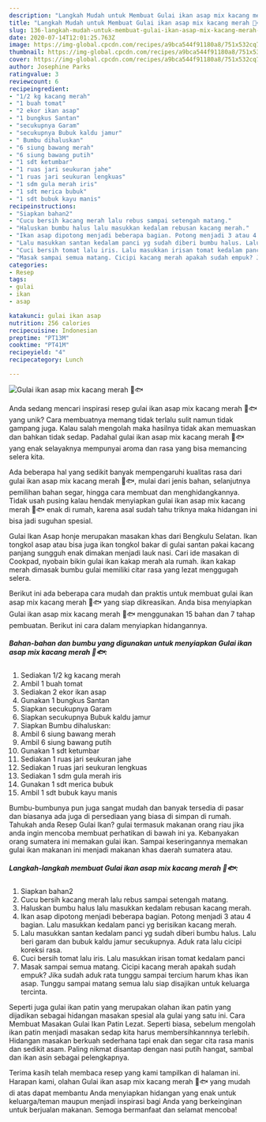 ```yaml
---
description: "Langkah Mudah untuk Membuat Gulai ikan asap mix kacang merah 🥜🐟 Anti Gagal"
title: "Langkah Mudah untuk Membuat Gulai ikan asap mix kacang merah 🥜🐟 Anti Gagal"
slug: 136-langkah-mudah-untuk-membuat-gulai-ikan-asap-mix-kacang-merah-anti-gagal
date: 2020-07-14T12:01:25.763Z
image: https://img-global.cpcdn.com/recipes/a9bca544f91180a8/751x532cq70/gulai-ikan-asap-mix-kacang-merah-🥜🐟-foto-resep-utama.jpg
thumbnail: https://img-global.cpcdn.com/recipes/a9bca544f91180a8/751x532cq70/gulai-ikan-asap-mix-kacang-merah-🥜🐟-foto-resep-utama.jpg
cover: https://img-global.cpcdn.com/recipes/a9bca544f91180a8/751x532cq70/gulai-ikan-asap-mix-kacang-merah-🥜🐟-foto-resep-utama.jpg
author: Josephine Parks
ratingvalue: 3
reviewcount: 6
recipeingredient:
- "1/2 kg kacang merah"
- "1 buah tomat"
- "2 ekor ikan asap"
- "1 bungkus Santan"
- "secukupnya Garam"
- "secukupnya Bubuk kaldu jamur"
- " Bumbu dihaluskan"
- "6 siung bawang merah"
- "6 siung bawang putih"
- "1 sdt ketumbar"
- "1 ruas jari seukuran jahe"
- "1 ruas jari seukuran lengkuas"
- "1 sdm gula merah iris"
- "1 sdt merica bubuk"
- "1 sdt bubuk kayu manis"
recipeinstructions:
- "Siapkan bahan2"
- "Cucu bersih kacang merah lalu rebus sampai setengah matang."
- "Haluskan bumbu halus lalu masukkan kedalam rebusan kacang merah."
- "Ikan asap dipotong menjadi beberapa bagian. Potong menjadi 3 atau 4 bagian. Lalu masukkan kedalam panci yg berisikan kacang merah."
- "Lalu masukkan santan kedalam panci yg sudah diberi bumbu halus. Lalu beri garam dan bubuk kaldu jamur secukupnya. Aduk rata lalu cicipi koreksi rasa."
- "Cuci bersih tomat lalu iris. Lalu masukkan irisan tomat kedalam panci"
- "Masak sampai semua matang. Cicipi kacang merah apakah sudah empuk? Jika sudah aduk rata tunggu sampai tercium harum khas ikan asap. Tunggu sampai matang semua lalu siap disajikan untuk keluarga tercinta."
categories:
- Resep
tags:
- gulai
- ikan
- asap

katakunci: gulai ikan asap 
nutrition: 256 calories
recipecuisine: Indonesian
preptime: "PT13M"
cooktime: "PT41M"
recipeyield: "4"
recipecategory: Lunch

---
```



![Gulai ikan asap mix kacang merah 🥜🐟](https://img-global.cpcdn.com/recipes/a9bca544f91180a8/751x532cq70/gulai-ikan-asap-mix-kacang-merah-🥜🐟-foto-resep-utama.jpg)

Anda sedang mencari inspirasi resep gulai ikan asap mix kacang merah 🥜🐟 yang unik? Cara membuatnya memang tidak terlalu sulit namun tidak gampang juga. Kalau salah mengolah maka hasilnya tidak akan memuaskan dan bahkan tidak sedap. Padahal gulai ikan asap mix kacang merah 🥜🐟 yang enak selayaknya mempunyai aroma dan rasa yang bisa memancing selera kita.

Ada beberapa hal yang sedikit banyak mempengaruhi kualitas rasa dari gulai ikan asap mix kacang merah 🥜🐟, mulai dari jenis bahan, selanjutnya pemilihan bahan segar, hingga cara membuat dan menghidangkannya. Tidak usah pusing kalau hendak menyiapkan gulai ikan asap mix kacang merah 🥜🐟 enak di rumah, karena asal sudah tahu triknya maka hidangan ini bisa jadi suguhan spesial.

Gulai Ikan Asap honje merupakan masakan khas dari Bengkulu Selatan. Ikan tongkol asap atau bisa juga ikan tongkol bakar di gulai santan pakai kacang panjang sungguh enak dimakan menjadi lauk nasi. Cari ide masakan di Cookpad, nyobain bikin gulai ikan kakap merah ala rumah. ikan kakap merah dimasak bumbu gulai memiliki citar rasa yang lezat menggugah selera.


Berikut ini ada beberapa cara mudah dan praktis untuk membuat gulai ikan asap mix kacang merah 🥜🐟 yang siap dikreasikan. Anda bisa menyiapkan Gulai ikan asap mix kacang merah 🥜🐟 menggunakan 15 bahan dan 7 tahap pembuatan. Berikut ini cara dalam menyiapkan hidangannya.

<!--inarticleads1-->

##### Bahan-bahan dan bumbu yang digunakan untuk menyiapkan Gulai ikan asap mix kacang merah 🥜🐟:

1. Sediakan 1/2 kg kacang merah
1. Ambil 1 buah tomat
1. Sediakan 2 ekor ikan asap
1. Gunakan 1 bungkus Santan
1. Siapkan secukupnya Garam
1. Siapkan secukupnya Bubuk kaldu jamur
1. Siapkan  Bumbu dihaluskan:
1. Ambil 6 siung bawang merah
1. Ambil 6 siung bawang putih
1. Gunakan 1 sdt ketumbar
1. Sediakan 1 ruas jari seukuran jahe
1. Sediakan 1 ruas jari seukuran lengkuas
1. Sediakan 1 sdm gula merah iris
1. Gunakan 1 sdt merica bubuk
1. Ambil 1 sdt bubuk kayu manis


Bumbu-bumbunya pun juga sangat mudah dan banyak tersedia di pasar dan biasanya ada juga di persediaan yang biasa di simpan di rumah. Tahukah anda Resep Gulai Ikan? gulai termasuk makanan orang riau jika anda ingin mencoba membuat perhatikan di bawah ini ya. Kebanyakan orang sumatera ini memakan gulai ikan. Sampai keseringannya memakan gulai ikan makanan ini menjadi makanan khas daerah sumatera atau. 

<!--inarticleads2-->

##### Langkah-langkah membuat Gulai ikan asap mix kacang merah 🥜🐟:

1. Siapkan bahan2
1. Cucu bersih kacang merah lalu rebus sampai setengah matang.
1. Haluskan bumbu halus lalu masukkan kedalam rebusan kacang merah.
1. Ikan asap dipotong menjadi beberapa bagian. Potong menjadi 3 atau 4 bagian. Lalu masukkan kedalam panci yg berisikan kacang merah.
1. Lalu masukkan santan kedalam panci yg sudah diberi bumbu halus. Lalu beri garam dan bubuk kaldu jamur secukupnya. Aduk rata lalu cicipi koreksi rasa.
1. Cuci bersih tomat lalu iris. Lalu masukkan irisan tomat kedalam panci
1. Masak sampai semua matang. Cicipi kacang merah apakah sudah empuk? Jika sudah aduk rata tunggu sampai tercium harum khas ikan asap. Tunggu sampai matang semua lalu siap disajikan untuk keluarga tercinta.


Seperti juga gulai ikan patin yang merupakan olahan ikan patin yang dijadikan sebagai hidangan masakan spesial ala gulai yang satu ini. Cara Membuat Masakan Gulai Ikan Patin Lezat. Seperti biasa, sebelum mengolah ikan patin menjadi masakan sedap kita harus membersihkannnya terlebih. Hidangan masakan berkuah sederhana tapi enak dan segar cita rasa manis dan sedikit asam. Paling nikmat disantap dengan nasi putih hangat, sambal dan ikan asin sebagai pelengkapnya. 

Terima kasih telah membaca resep yang kami tampilkan di halaman ini. Harapan kami, olahan Gulai ikan asap mix kacang merah 🥜🐟 yang mudah di atas dapat membantu Anda menyiapkan hidangan yang enak untuk keluarga/teman maupun menjadi inspirasi bagi Anda yang berkeinginan untuk berjualan makanan. Semoga bermanfaat dan selamat mencoba!
